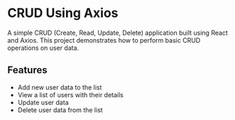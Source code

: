 # CRUD Using Axios

A simple CRUD (Create, Read, Update, Delete) application built using React and Axios. This project demonstrates how to perform basic CRUD operations on user data.

## Features

- Add new user data to the list
- View a list of users with their details
- Update user data
- Delete user data from the list

